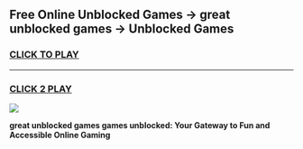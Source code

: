 
## Free Online Unblocked Games → great unblocked games → Unblocked Games
<h3>
<a href="https://premium.freeplayer.one?title=great_unblocked_games&ref=21F">CLICK TO PLAY</a></h3>
<hr>

<h3>
<a href="https://premium.freeplayer.one?title=great_unblocked_games&ref=21F">CLICK 2 PLAY</a>
  
</h3>

<a href="https://premium.freeplayer.one?title=great_unblocked_games&ref=21F/"><img src="https://clearcache.store/games.png"></a>


**great unblocked games games unblocked: Your Gateway to Fun and Accessible Online Gaming**
